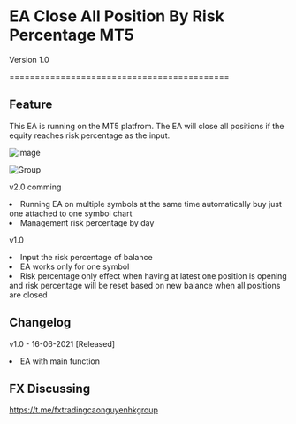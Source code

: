 <h1>EA Close All Position By Risk Percentage MT5</h1>

Version 1.0

===========================================

<h2>Feature</h2>

This EA is running on the MT5 platfrom.
The EA will close all positions if the equity reaches risk percentage as the input.

![image](https://user-images.githubusercontent.com/12984583/122193797-ff768e80-cebe-11eb-9eda-5993c0e0eaae.png)

![Group](https://user-images.githubusercontent.com/12984583/122193717-ed94eb80-cebe-11eb-9b7b-c2dafc54d029.png)

v2.0 comming

<li>Running EA on multiple symbols at the same time automatically buy just one attached to one symbol chart</li>
<li>Management risk percentage by day</li>



v1.0

<li>Input the risk percentage of balance</li>
<li>EA works only for one symbol</li>
<li>Risk percentage only effect when having at latest one position is opening and risk percentage will be reset based on new balance when all positions are closed</li>

<h2>Changelog</h2>

v1.0 - 16-06-2021 [Released]
<li>EA with main function</li>

<h2>FX Discussing</h2>

https://t.me/fxtradingcaonguyenhkgroup


